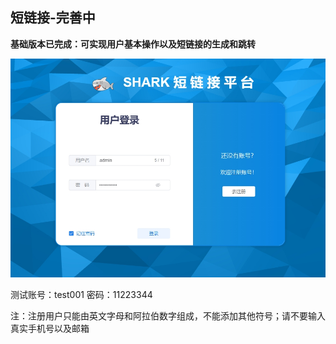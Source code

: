 ## 短链接-完善中

**基础版本已完成：可实现用户基本操作以及短链接的生成和跳转**

![](https://github.com/Warmmm7/sharkPics/blob/main/shark-shortlink-v1/login_v1.png?raw=true)

测试账号：test001 密码：11223344

注：注册用户只能由英文字母和阿拉伯数字组成，不能添加其他符号；请不要输入真实手机号以及邮箱





